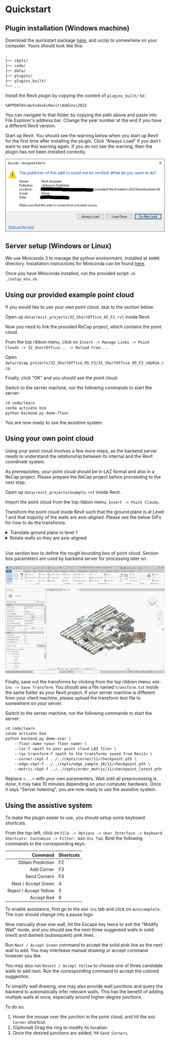 # Quickstart

## Plugin installation (Windows machine)

Download the quickstart package [here](https://www.dropbox.com/scl/fi/jljkehuddx3df6hf6ptau/quickstart.zip?rlkey=bzxi1b13r00s6u29drkziazgv&dl=0), and unzip to somewhere on your computer. Yours should look like this:
```
.
├── ckpts/
├── code/
├── data/
├── plugins/
├── plugins_built/
└── ...
```

Install the Revit plugin by copying the content of `plugins_built/` to:
```
%APPDATA%\Autodesk\Revit\Addins\2022
```
You can navigate to that folder by copying the path above and paste into File Explorer's address bar. Change the year number at the end if you have a different Revit version.

Start up Revit.
You should see the warning below when you start up Revit for the first time after installing the plugin.
Click "Always Load" if you don't want to see this warning again.
If you do not see the warning, then the plugin has not been installed correctly.

![Addin warning](resources/addin_warning.png)

## Server setup (Windows or Linux)

We use Miniconda 3 to manage the python environment, installed at `$HOME` directory.
Installation instructions for Miniconda can be found [here](https://docs.conda.io/projects/miniconda/en/latest/miniconda-install.html).

Once you have Miniconda installed, run the provided script: `sh ./setup_env.sh`.

## Using our provided example point cloud

If you would like to use your own point cloud, skip to the section below.

Open up `data/revit_projects/32_ShortOffice_05_F2.rvt` inside Revit.

Now you need to link the provided ReCap project, which contains the point cloud.

From the top ribbon menu, click on `Insert -> Manage Links -> Point Clouds -> 32_ShortOffice... -> Reload From...`.

Open `data/recap_projects/32_ShortOffice_05_F2/32_ShortOffice_05_F2_s0p01m.rcp`.

Finally, click "OK" and you should see the point cloud.

Switch to the server machine, run the following commands to start the server:
```
cd code/learn
conda activate bim
python backend.py demo-floor
```

You are now ready to use the assistive system.

## Using your own point cloud

Using your point cloud involves a few more steps, as the backend server needs to understand
the relationship between its internal and the Revit coordinate system.

As prerequisites, your point cloud should be in LAZ format and also in a ReCap project.
Please prepare the ReCap project before proceeding to the next step.

Open up `data/revit_projects/example.rvt` inside Revit.

Import the point cloud from the top ribbon menu: `Insert -> Point Clouds`.

Transform the point cloud inside Revit such that the ground plane is at Level 1 and that majority of the walls are axis-aligned. Please see the below GIFs for how to do the transforms.

<details>
<summary>Translate ground plane to level 1</summary>

![Translate ground plane](resources/translate.gif)

</details>

<details>

<summary>Rotate walls so they are axis-aligned</summary>

![Axis-aligned rotation](resources/rotate.gif)

</details>

<br/>

Use section box to define the rough bounding box of point cloud. Section box parameters
are used by backend server for processing later on.

![Section box](resources/crop.gif)

Finally, save out the transforms by clicking from the top ribbion menu: `Add-Ins -> Save Transform`. You should see a file named `transform.txt` inside the same folder as your Revit project. If your server machine is different from your client machine, please upload the transform text file to somewhere on your server.

Switch to the server machine, run the following commands to start the server:
```
cd code/learn
conda activate bim
python backend.py demo-user \
    --floor-name <your floor name> \
    --laz-f <path to your point cloud LAZ file> \
    --laz-transform-f <path to the transforms saved from Revit> \
    --corner-ckpt-f ../../ckpts/corner/11/checkpoint.pth \
    --edge-ckpt-f ../../ckpts/edge_sample_16/11/checkpoint.pth \
    --metric-ckpt-f ../../ckpts/order_metric/11/checkpoint_latest.pth
```

Replace `<...>` with your own paramenters. Wait until all preprocessing is done, it may take 10 minutes depending on your computer hardware. Once it says "Server listening", you are now ready to use the assistive system.

## Using the assistive system

To make the plugin easier to use, you should setup some keyboard shortcuts.

From the top-left, click on `File -> Options -> User Interface -> Keyboard Shortcuts: Customize -> Filter: Add-Ins Tab`.
Bind the following commands to the corresponding keys:

| Command         | Shortcuts |
|----------------:|:---|
|Obtain Prediction| F2 |
|Add Corner       | F3 |
|Send Corners     | F4 |
|Next / Accept Green     | 4 |
|Reject / Accept Yellow    | 5 |
|Accept Red       | 6 |

To enable assistance, first go to the `Add-Ins` tab and click on `Autocomplete`.
The icon should change into a pause logo.

Now manually draw one wall, hit the Escape key twice to exit the "Modify Wall" mode, and you should see the next three suggested walls in solid (next) and dashed (subsequent) pink lines.

Run `Next / Accept Green` command to accept the solid pink line as the next wall to add.
You may interleave manual drawing or accept command however you like.

You may also run `Reject / Accept Yellow` to choose one of three candidate walls to add next.
Run the corresponding command to accept the colored suggestion.

To simplify wall drawing, one may also provide wall junctions and query the backend to automatically infer relevant walls.
This has the benefit of adding multiple walls at once, especially around higher-degree junctions.

To do so:
1. Hover the mouse over the junction in the point cloud, and hit the `Add Corner` shortcut.
2. (Optional) Drag the ring to modify its location.
3. Once the desired junctions are added, hit `Send Corners`.